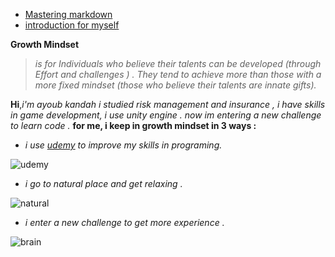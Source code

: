 - [Mastering markdown](https://ayoubkandah.github.io/reading-notes/Readme1)
- [introduction for myself](https://ayoubkandah.github.io/reading-notes/Readme2)








**Growth Mindset**   
 >*is for Individuals who believe their talents can be developed (through Effort and challenges ) .  They tend to achieve more than those with a more fixed mindset (those who believe their talents are innate gifts).*


**Hi**,*i'm ayoub kandah i studied risk management and insurance , i have skills in game development, i use unity engine .
now im entering a new challenge to learn code .*
  **for me,  i keep in growth mindset in 3 ways :**
 - *i use [udemy](https://www.udemy.com/) to improve my skills in programing.*
  
  
  ![udemy](https://about.udemy.com/wp-content/uploads/2017/10/NewUlogo-large-1.png)
  
  - *i go to natural place and get relaxing .*
  
![natural](https://prod-discovery.edx-cdn.org/media/course/image/93f11b63-0c29-4472-964e-c6db1cc574e8-61863a8d0d90.small.jpg)

  - *i enter a new challenge to get more experience .*
 
 ![brain](https://2.bp.blogspot.com/-vT-8XAd3Ggo/VPePpPSmAiI/AAAAAAAAAec/yVZ5SuVobac/s1600/buildbrain.png)
 


